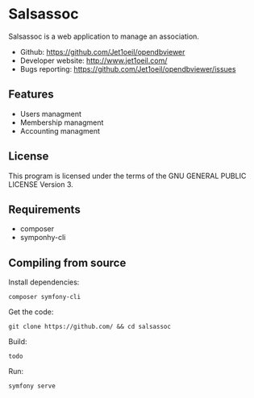 Salsassoc
============

Salsassoc is a web application to manage an association.

- Github: https://github.com/Jet1oeil/opendbviewer
- Developer website: http://www.jet1oeil.com/
- Bugs reporting: https://github.com/Jet1oeil/opendbviewer/issues

Features
--------
- Users managment
- Membership managment
- Accounting managment

License
-------

This program is licensed under the terms of the GNU GENERAL PUBLIC LICENSE Version 3.

Requirements
------------

- composer
- symponhy-cli

Compiling from source
---------------------

Install dependencies:

    composer symfony-cli

Get the code:

    git clone https://github.com/ && cd salsassoc

Build:

    todo

Run:

    symfony serve



